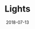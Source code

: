 ---
layout: post
title: Lights
image: /public/photos/lights.jpg
caption: 
date: 2018-07-13
tags: []
---